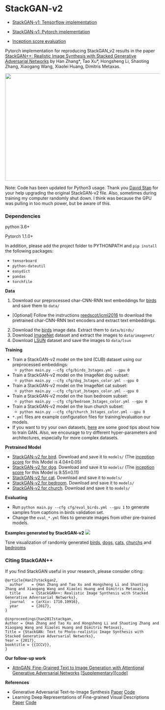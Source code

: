 # StackGAN-v2

- [StackGAN-v1: Tensorflow implementation](https://github.com/hanzhanggit/StackGAN)

- [StackGAN-v1: Pytorch implementation](https://github.com/hanzhanggit/StackGAN-Pytorch)

- [Inception score evaluation](https://github.com/hanzhanggit/StackGAN-inception-model)


Pytorch implementation for reproducing StackGAN_v2 results in the paper [StackGAN++: Realistic Image Synthesis with Stacked Generative Adversarial Networks](https://arxiv.org/abs/1710.10916) by Han Zhang*, Tao Xu*, Hongsheng Li, Shaoting Zhang, Xiaogang Wang,   Xiaolei Huang, Dimitris Metaxas.

<img src="examples/framework.jpg" width="900px" height="350px"/>

Note: Code has been updated for Python3 usage. Thank you [David Stap](https://github.com/davidstap/AttnGAN) for your help upgrading the original StackGAN-v2 file. Also, sometimes during training my computer randomly shut down. I think was because the GPU was pulling in too much power, but be aware of this. 

### Dependencies
python 3.6+

Pytorch 1.1.0+

In addition, please add the project folder to PYTHONPATH and `pip install` the following packages:
- `tensorboard`
- `python-dateutil`
- `easydict`
- `pandas`
- `torchfile`



**Data**

1. Download our preprocessed char-CNN-RNN text embeddings for [birds](https://drive.google.com/open?id=0B3y_msrWZaXLT1BZdVdycDY5TEE) and save them to `data/`
  - [Optional] Follow the instructions [reedscot/icml2016](https://github.com/reedscot/icml2016) to download the pretrained char-CNN-RNN text encoders and extract text embeddings.
2. Download the [birds](http://www.vision.caltech.edu/visipedia/CUB-200-2011.html) image data. Extract them to `data/birds/`
3. Download [ImageNet](http://image-net.org/download) dataset and extract the images to `data/imagenet/`
4. Download [LSUN](https://github.com/fyu/lsun) dataset and save the images to `data/lsun`




**Training**

- Train a StackGAN-v2 model on the bird (CUB) dataset using our preprocessed embeddings:
  -  `python main.py --cfg cfg/birds_3stages.yml --gpu 0`
- Train a StackGAN-v2 model on the ImageNet dog subset:
  -  `python main.py --cfg cfg/dog_3stages_color.yml --gpu 0`
- Train a StackGAN-v2 model on the ImageNet cat subset:
  -  `python main.py --cfg cfg/cat_3stages_color.yml --gpu 0`
- Train a StackGAN-v2 model on the lsun bedroom subset:
  -  `python main.py --cfg cfg/bedroom_3stages_color.yml --gpu 0`
- Train a StackGAN-v2 model on the lsun church subset:
  -  `python main.py --cfg cfg/church_3stages_color.yml --gpu 0`
- `*.yml` files are example configuration files for training/evaluation our models.
- If you want to try your own datasets, [here](https://github.com/soumith/ganhacks) are some good tips about how to train GAN. Also, we encourage to try different hyper-parameters and architectures, especially for more complex datasets.



**Pretrained Model**
- [StackGAN-v2 for bird](). Download and save it to `models/` (The [inception score](https://github.com/hanzhanggit/StackGAN-inception-model) for this Model is 4.04±0.05)
- [StackGAN-v2 for dog](). Download and save it to `models/` (The [inception score](https://github.com/openai/improved-gan/tree/master/inception_score) for this Model is 9.55±0.11)
- [StackGAN-v2 for cat](). Download and save it to `models/`
- [StackGAN-v2 for bedroom](). Download and save it to `models/`
- [StackGAN-v2 for church](). Download and save it to `models/`



**Evaluating**
- Run `python main.py --cfg cfg/eval_birds.yml --gpu 1` to generate samples from captions in birds validation set.
- Change the `eval_*.yml` files to generate images from other pre-trained models. 


**Examples generated by StackGAN-v2**
![](examples/examples_on_different_datasets.png)

Tsne visualization of randomly generated [birds](https://github.com/hanzhanggit/StackGAN-v2/blob/master/examples/bird_res256_grid50x50.jpg), [dogs](https://github.com/hanzhanggit/StackGAN-v2/blob/master/examples/dog_res256_grid50x50.jpg), [cats](https://github.com/hanzhanggit/StackGAN-v2/blob/master/examples/cat_res256_grid50x50.jpg), [churchs](https://github.com/hanzhanggit/StackGAN-v2/blob/master/examples/church_res256_grid50x50.jpg) and [bedrooms](https://github.com/hanzhanggit/StackGAN-v2/blob/master/examples/bedroom_res256_grid50x50.jpg)

### Citing StackGAN++
If you find StackGAN useful in your research, please consider citing:

```
@article{Han17stackgan2,
  author    = {Han Zhang and Tao Xu and Hongsheng Li and Shaoting Zhang and Xiaogang Wang and Xiaolei Huang and Dimitris Metaxas},
  title     = {StackGAN++: Realistic Image Synthesis with Stacked Generative Adversarial Networks},
  journal   = {arXiv: 1710.10916},
  year      = {2017},
}
```

```
@inproceedings{han2017stackgan,
Author = {Han Zhang and Tao Xu and Hongsheng Li and Shaoting Zhang and Xiaogang Wang and Xiaolei Huang and Dimitris Metaxas},
Title = {StackGAN: Text to Photo-realistic Image Synthesis with Stacked Generative Adversarial Networks},
Year = {2017},
booktitle = {{ICCV}},
}
```

**Our follow-up work**

- [AttnGAN: Fine-Grained Text to Image Generation with Attentional Generative Adversarial Networks](https://arxiv.org/abs/1711.10485) [[Supplementary]](https://1drv.ms/b/s!Aj4exx_cRA4ghK5-kUG-EqH7hgknUA)[[code]](https://github.com/taoxugit/AttnGAN)


**References**

- Generative Adversarial Text-to-Image Synthesis [Paper](https://arxiv.org/abs/1605.05396) [Code](https://github.com/reedscot/icml2016)
- Learning Deep Representations of Fine-grained Visual Descriptions [Paper](https://arxiv.org/abs/1605.05395) [Code](https://github.com/reedscot/cvpr2016)


